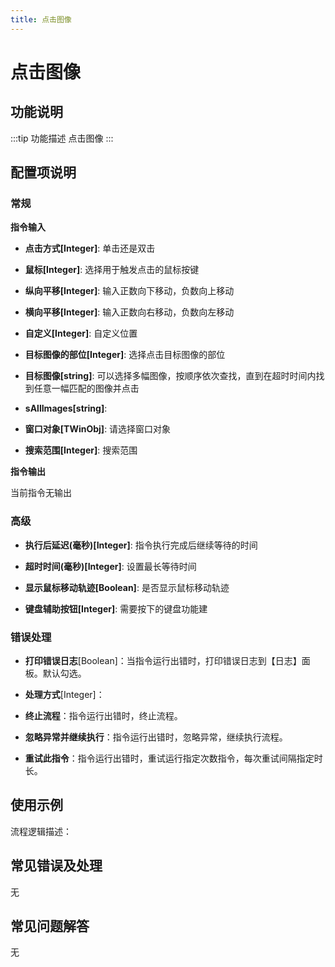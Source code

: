 ```yaml
---
title: 点击图像
---
```


# 点击图像

## 功能说明

:::tip 功能描述
点击图像
:::

## 配置项说明

### 常规

**指令输入**

- **点击方式[Integer]**: 单击还是双击

- **鼠标[Integer]**: 选择用于触发点击的鼠标按键

- **纵向平移[Integer]**: 输入正数向下移动，负数向上移动

- **横向平移[Integer]**: 输入正数向右移动，负数向左移动

- **自定义[Integer]**: 自定义位置

- **目标图像的部位[Integer]**: 选择点击目标图像的部位

- **目标图像[string]**: 可以选择多幅图像，按顺序依次查找，直到在超时时间内找到任意一幅匹配的图像并点击

- **sAllImages[string]**: 

- **窗口对象[TWinObj]**: 请选择窗口对象

- **搜索范围[Integer]**: 搜索范围


**指令输出**

当前指令无输出

### 高级

- **执行后延迟(毫秒)[Integer]**: 指令执行完成后继续等待的时间

- **超时时间(毫秒)[Integer]**: 设置最长等待时间

- **显示鼠标移动轨迹[Boolean]**: 是否显示鼠标移动轨迹

- **键盘辅助按钮[Integer]**: 需要按下的键盘功能建

### 错误处理

- **打印错误日志**[Boolean]：当指令运行出错时，打印错误日志到【日志】面板。默认勾选。

- **处理方式**[Integer]：

 - **终止流程**：指令运行出错时，终止流程。

 - **忽略异常并继续执行**：指令运行出错时，忽略异常，继续执行流程。

 - **重试此指令**：指令运行出错时，重试运行指定次数指令，每次重试间隔指定时长。

## 使用示例

流程逻辑描述：

## 常见错误及处理

无

## 常见问题解答

无


